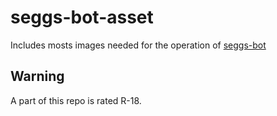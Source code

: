 # seggs-bot-asset
Includes mosts images needed for the operation of [seggs-bot](https://github.com/NamSPro/seggs-bot)

## Warning
A part of this repo is rated R-18.